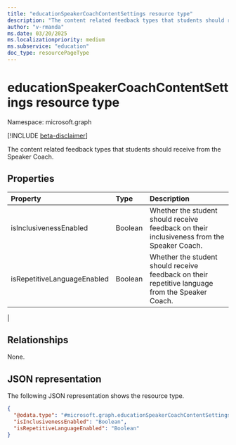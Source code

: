 ```yaml
---
title: "educationSpeakerCoachContentSettings resource type"
description: "The content related feedback types that students should receive from the Speaker Coach."
author: "v-rmanda"
ms.date: 03/20/2025
ms.localizationpriority: medium
ms.subservice: "education"
doc_type: resourcePageType
---
```


# educationSpeakerCoachContentSettings resource type

Namespace: microsoft.graph

[!INCLUDE [beta-disclaimer](../../includes/beta-disclaimer.md)]

The content related feedback types that students should receive from the Speaker Coach.


## Properties
|Property|Type|Description|
|:---|:---|:---|
|isInclusivenessEnabled|Boolean|Whether the student should receive feedback on their inclusiveness from the Speaker Coach.|
|isRepetitiveLanguageEnabled|Boolean|Whether the student should receive feedback on their repetitive language from the Speaker Coach.
|

## Relationships
None.

## JSON representation
The following JSON representation shows the resource type.
<!-- {
  "blockType": "resource",
  "@odata.type": "microsoft.graph.educationSpeakerCoachContentSettings"
}
-->
``` json
{
  "@odata.type": "#microsoft.graph.educationSpeakerCoachContentSettings",
  "isInclusivenessEnabled": "Boolean",
  "isRepetitiveLanguageEnabled": "Boolean"
}
```

